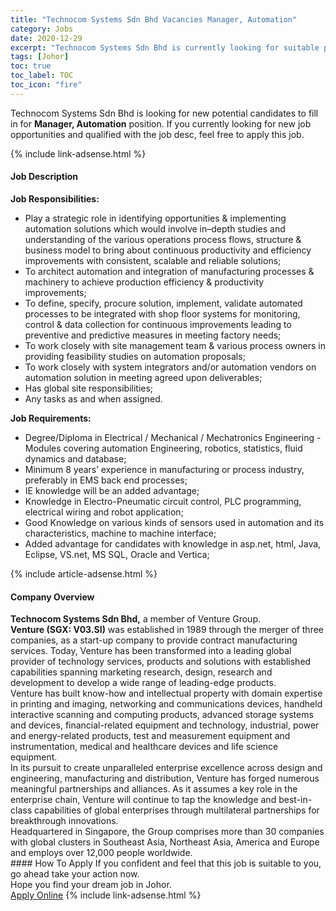 ```yaml
---
title: "Technocom Systems Sdn Bhd Vacancies Manager, Automation" 
category: Jobs 
date: 2020-12-29 
excerpt: "Technocom Systems Sdn Bhd is currently looking for suitable person to fill in the Manager, Automation which positioned at Johor" 
tags: [Johor] 
toc: true 
toc_label: TOC 
toc_icon: "fire" 
--- 
```


<p>Technocom Systems Sdn Bhd is looking for new potential candidates to fill in for <b>Manager, Automation</b> position. If you currently looking for new job opportunities and qualified with the job desc, feel free to apply this job.
</p>{% include link-adsense.html %} 
<div><div><div><h4>Job Description</h4></div></div><div><div><span><div><div><strong>Job Responsibilities:</strong></div><ul><li>Play a strategic role in identifying opportunities &amp; implementing automation solutions which would involve in&#8211;depth studies and understanding of the various operations process flows, structure &amp; business model to bring about continuous productivity and efficiency improvements with consistent, scalable and reliable solutions;</li><li>To architect automation and integration of manufacturing processes &amp; machinery to achieve production efficiency &amp; productivity improvements;</li><li>To define, specify, procure solution, implement, validate automated processes to be integrated with shop floor systems for monitoring, control &amp; data collection for continuous improvements leading to preventive and predictive measures in meeting factory needs;</li><li>To work closely with site management team &amp; various process owners in providing feasibility studies on automation proposals;</li><li>To work closely with system integrators and/or automation vendors on automation solution in meeting agreed upon deliverables;</li><li>Has global site responsibilities;</li><li>Any tasks as and when assigned.</li></ul><div><strong>Job Requirements:</strong></div><ul><li>Degree/Diploma in Electrical / Mechanical / Mechatronics Engineering - Modules covering automation Engineering, robotics, statistics, fluid dynamics and database;</li><li>Minimum 8 years&#8217; experience in manufacturing or process industry, preferably in EMS back end processes;</li><li>IE knowledge will be an added advantage;</li><li>Knowledge in Electro-Pneumatic circuit control, PLC programming, electrical wiring and robot application;</li><li>Good Knowledge on various kinds of sensors used in automation and its characteristics, machine to machine interface;</li><li>Added advantage for candidates with knowledge in asp.net, html, Java, Eclipse, VS.net, MS SQL, Oracle and Vertica;</li></ul></div></span></div></div></div> 
{% include article-adsense.html %} 
<div><div><div><h4>Company Overview</h4></div></div><div><div><span><div><div>
<strong>Technocom Systems Sdn Bhd,</strong> a member of Venture Group.</div>
<div>
<div>
<strong>Venture (SGX: V03.SI)</strong> was established in 1989 through the merger of three companies, as a start-up company to provide contract manufacturing services. Today, Venture has been transformed into a leading global provider of technology services, products and solutions with established capabilities spanning marketing research, design, research and development to develop a wide range of leading-edge products.</div>
<div>
		Venture has built know-how and intellectual property with domain expertise in printing and imaging, networking and communications devices, handheld interactive scanning and computing products, advanced storage systems and devices, financial-related equipment and technology, industrial, power and energy-related products, test and measurement equipment and instrumentation, medical and healthcare devices and life science equipment.</div>
<div>
		In its pursuit to create unparalleled enterprise excellence across design and engineering, manufacturing and distribution, Venture has forged numerous meaningful partnerships and alliances. As it assumes a key role in the enterprise chain, Venture will continue to tap the knowledge and best-in-class capabilities of global enterprises through multilateral partnerships for breakthrough innovations.</div>
<div>
		Headquartered in Singapore, the Group comprises more than 30 companies with global clusters in Southeast Asia, Northeast Asia, America and Europe and employs over 12,000 people worldwide.</div>
</div></div></span></div></div></div> 
#### How To Apply 
If you confident and feel that this job is suitable to you, go ahead take your action now. <br/> 
Hope you find your dream job in Johor. <br/> 
<a href="https://www.jobstreet.com.my/en/job/manager-automation-4448995?jobId=jobstreet-my-job-4448995&sectionRank=21&token=0~491f178b-0cd1-4f20-8167-351d217d47f6&fr=SRP%20View%20In%20New%20Ta" class="btn btn--info" target="_blank" rel="nofollow noopenner">Apply Online</a> 
{% include link-adsense.html %} 